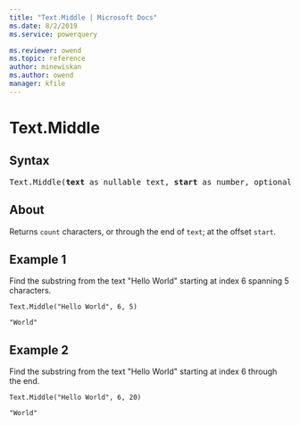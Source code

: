 ```yaml
---
title: "Text.Middle | Microsoft Docs"
ms.date: 8/2/2019
ms.service: powerquery

ms.reviewer: owend
ms.topic: reference
author: minewiskan
ms.author: owend
manager: kfile
---
```

# Text.Middle

## Syntax

<pre>
Text.Middle(<b>text</b> as nullable text, <b>start</b> as number, optional <b>count</b> as nullable number) as nullable text
</pre>
  
## About  
Returns `count` characters, or through the end of `text`; at the offset `start`.

## Example 1
Find the substring from the text "Hello World" starting at index 6 spanning 5 characters.

```powerquery-m
Text.Middle("Hello World", 6, 5)
```

`"World"`

## Example 2
Find the substring from the text "Hello World" starting at index 6 through the end.

```powerquery-m
Text.Middle("Hello World", 6, 20)
```

`"World"`
